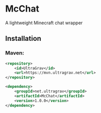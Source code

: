 # McChat
A lightweight Minecraft chat wrapper

## Installation
### Maven:
```xml
<repository>
    <id>UltraGrav</id>
    <url>https://mvn.ultragrav.net</url>
</repository>

<dependency>
    <groupId>net.ultragrav</groupId>
    <artifactId>McChat</artifactId>
    <version>1.0.0</version>
</dependency>
```
